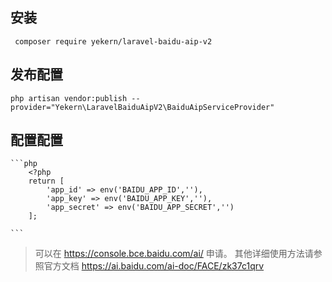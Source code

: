 ## 安装
```shell script
 composer require yekern/laravel-baidu-aip-v2
```
## 发布配置
```shell script
php artisan vendor:publish --provider="Yekern\LaravelBaiduAipV2\BaiduAipServiceProvider"
```

## 配置配置
    ```php
        <?php
        return [
            'app_id' => env('BAIDU_APP_ID',''),
            'app_key' => env('BAIDU_APP_KEY',''),
            'app_secret' => env('BAIDU_APP_SECRET','')
        ];

    ```
> 可以在   https://console.bce.baidu.com/ai/ 申请。
> 其他详细使用方法请参照官方文档 https://ai.baidu.com/ai-doc/FACE/zk37c1qrv
